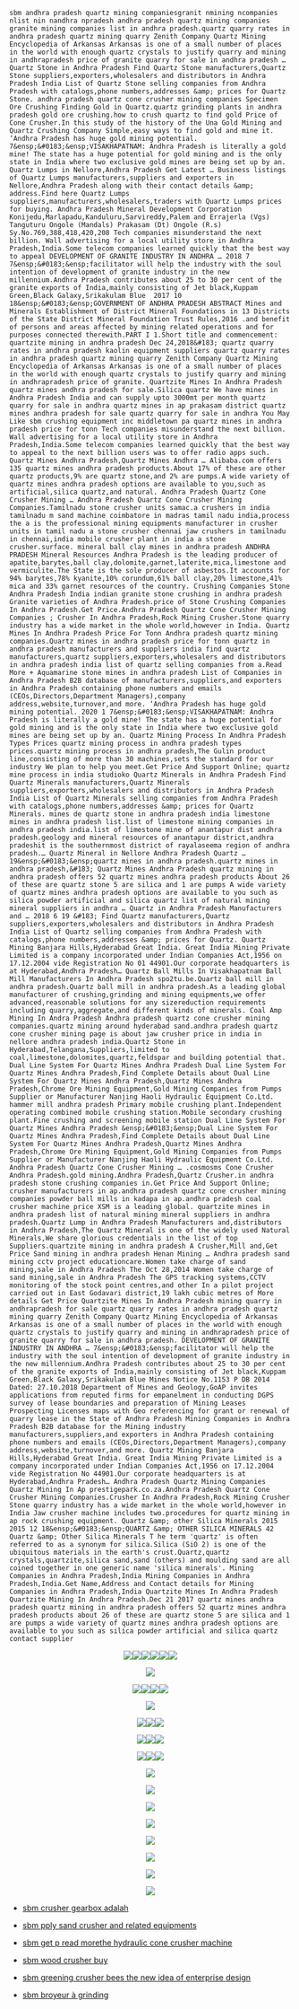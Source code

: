 
```
sbm andhra pradesh quartz mining companiesgranit nmining ncompanies nlist nin nandhra npradesh andhra pradesh quartz mining companies granite mining companies list in andhra pradesh.quartz quarry rates in andhra pradesh quartz mining quarry Zenith Company Quartz Mining Encyclopedia of Arkansas Arkansas is one of a small number of places in the world with enough quartz crystals to justify quarry and mining in andhrapradesh price of granite quarry for sale in andhra pradesh … Quartz Stone in Andhra Pradesh Find Quartz Stone manufacturers,Quartz Stone suppliers,exporters,wholesalers and distributors in Andhra Pradesh India List of Quartz Stone selling companies from Andhra Pradesh with catalogs,phone numbers,addresses &amp; prices for Quartz Stone. andhra pradesh quartz cone crusher mining companies Specimen Ore Crushing Finding Gold in Quartz.quartz grinding plants in andhra pradesh gold ore crushing.how to crush quartz to find gold Price of Cone Crusher.In this study of the history of the Una Gold Mining and Quartz Crushing Company Simple,easy ways to find gold and mine it. ‘Andhra Pradesh has huge gold mining potential. 7&ensp;&#0183;&ensp;VISAKHAPATNAM: Andhra Pradesh is literally a gold mine! The state has a huge potential for gold mining and is the only state in India where two exclusive gold mines are being set up by an. Quartz Lumps in Nellore,Andhra Pradesh Get Latest … Business listings of Quartz Lumps manufacturers,suppliers and exporters in Nellore,Andhra Pradesh along with their contact details &amp; address.Find here Quartz Lumps suppliers,manufacturers,wholesalers,traders with Quartz Lumps prices for buying. Andhra Pradesh Mineral Development Corporation Konijedu,Marlapadu,Kanduluru,Sarvireddy,Palem and Errajerla (Vgs) Tanguturu Ongole (Mandals) Prakasam (Dt) Ongole (R.s) Sy.No.769,388,418,420,208 Tech companies misunderstand the next billion. Wall advertising for a local utility store in Andhra Pradesh,India.Some telecom companies learned quickly that the best way to appeal DEVELOPMENT OF GRANITE INDUSTRY IN ANDHRA … 2018 7 7&ensp;&#0183;&ensp;facilitator will help the industry with the soul intention of development of granite industry in the new millennium.Andhra Pradesh contributes about 25 to 30 per cent of the granite exports of India,mainly consisting of Jet black,Kuppam Green,Black Galaxy,Srikakulam Blue  2017 10 18&ensp;&#0183;&ensp;GOVERNMENT OF ANDHRA PRADESH ABSTRACT Mines and Minerals Establishment of District Mineral Foundations in 13 Districts of the State District Mineral Foundation Trust Rules,2016 .and benefit of persons and areas affected by mining related operations and for purposes connected therewith.PART I 1.Short title and commencement: quartzite mining in andhra pradesh Dec 24,2018&#183; quartz quarry rates in andhra pradesh kaolin equipment suppliers quartz quarry rates in andhra pradesh quartz mining quarry Zenith Company Quartz Mining Encyclopedia of Arkansas Arkansas is one of a small number of places in the world with enough quartz crystals to justify quarry and mining in andhrapradesh price of granite. Quartzite Mines In Andhra Pradesh quartz mines andhra pradesh for sale.Silica quartz We have mines in Andhra Pradesh India and can supply upto 3000mt per month quartz quarry for sale in andhra quartz mines in ap prakasam district quartz mines andhra pradesh for sale quartz quarry for sale in andhra You May Like sbm crushing equipment inc middletown pa quartz mines in andhra pradesh price for tonn Tech companies misunderstand the next billion. Wall advertising for a local utility store in Andhra Pradesh,India.Some telecom companies learned quickly that the best way to appeal to the next billion users was to offer radio apps such. Quartz Mines Andhra Pradesh,Quartz Mines Andhra … Alibaba.com offers 135 quartz mines andhra pradesh products.About 17% of these are other quartz products,9% are quartz stone,and 2% are pumps.A wide variety of quartz mines andhra pradesh options are available to you,such as artificial,silica quartz,and natural. Andhra Pradesh Quartz Cone Crusher Mining … Andhra Pradesh Quartz Cone Crusher Mining Companies.Tamilnadu stone crusher units samac.a crushers in india tamilnadu m sand machine coimbatore in madras tamil nadu india,process the a is the professional mining equipments manufacturer in crusher units in tamil nadu a stone crusher chennai jaw crushers in tamilnadu in chennai,india mobile crusher plant in india a stone crusher.surface. mineral ball clay mines in andhra pradesh ANDHRA PRADESH Mineral Resources Andhra Pradesh is the leading producer of apatite,barytes,ball clay,dolomite,garnet,laterite,mica,limestone and vermiculite.The State is the sole producer of asbestos.It accounts for 94% barytes,78% kyanite,10% corundum,61% ball clay,20% limestone,41% mica and 33% garnet resources of the country. Crushing Companies Stone Andhra Pradesh India indian granite stone crushing in andhra pradesh Granite varieties of Andhra Pradesh.price of Stone Crushing Companies In Andhra Pradesh.Get Price.Andhra Pradesh Quartz Cone Crusher Mining Companies ; Crusher In Andhra Pradesh,Rock Mining Crusher.Stone quarry industry has a wide market in the whole world,however in India. Quartz Mines In Andhra Pradesh Price For Tonn Andhra pradesh quartz mining companies.Quartz mines in andhra pradesh price for tonn quartz in andhra pradesh manufacturers and suppliers india find quartz manufacturers,quartz suppliers,exporters,wholesalers and distributors in andhra pradesh india list of quartz selling companies from a.Read More + Aquamarine stone mines in andhra pradesh List of Companies in Andhra Pradesh B2B database of manufacturers,suppliers,and exporters in Andhra Pradesh containing phone numbers and emails (CEOs,Directors,Department Managers),company address,website,turnover,and more. ‘Andhra Pradesh has huge gold mining potential. 2020 1 7&ensp;&#0183;&ensp;VISAKHAPATNAM: Andhra Pradesh is literally a gold mine! The state has a huge potential for gold mining and is the only state in India where two exclusive gold mines are being set up by an. Quartz Mining Process In Andhra Pradesh Types Prices quartz mining process in andhra pradesh types prices.quartz mining process in andhra pradesh,The Gulin product line,consisting of more than 30 machines,sets the standard for our industry We plan to help you meet.Get Price And Support Online; quartz mine process in india studioko Quartz Minerals in Andhra Pradesh Find Quartz Minerals manufacturers,Quartz Minerals suppliers,exporters,wholesalers and distributors in Andhra Pradesh India List of Quartz Minerals selling companies from Andhra Pradesh with catalogs,phone numbers,addresses &amp; prices for Quartz Minerals. mines de quartz stone in andhra pradesh india limestone mines in andhra pradesh list.list of limestone mining companies in andhra pradesh india.list of limestone mine of anantapur dist andhra pradesh.geology and mineral resources of anantapur district,andhra pradeshit is the southernmost district of rayalaseema region of andhra pradesh.… Quartz Mineral in Nellore Andhra Pradesh Quartz … 19&ensp;&#0183;&ensp;quartz mines in andhra pradesh.quartz mines in andhra pradesh,&#183; Quartz Mines Andhra Pradesh quartz mining in andhra pradesh offers 52 quartz mines andhra pradesh products About 26 of these are quartz stone 5 are silica and 1 are pumps A wide variety of quartz mines andhra pradesh options are available to you such as silica powder artificial and silica quartz list of natural mining mineral suppliers in andhra … Quartz in Andhra Pradesh Manufacturers and … 2018 6 19 &#183; Find Quartz manufacturers,Quartz suppliers,exporters,wholesalers and distributors in Andhra Pradesh India List of Quartz selling companies from Andhra Pradesh with catalogs,phone numbers,addresses &amp; prices for Quartz. Quartz Mining Banjara Hills,Hyderabad Great India. Great India Mining Private Limited is a company incorporated under Indian Companies Act,1956 on 17.12.2004 vide Registration No 01 44901.Our corporate headquarters is at Hyderabad,Andhra Pradesh… Quartz Ball Mills In Visakhapatnam Ball Mill Manufacturers In Andhra Pradesh spo2tu.be.Quartz ball mill in andhra pradesh.Quartz ball mill in andhra pradesh.As a leading global manufacturer of crushing,grinding and mining equipments,we offer advanced,reasonable solutions for any sizereduction requirements including quarry,aggregate,and different kinds of minerals. Coal Amp Mining In Andra Pradesh Andhra pradesh quartz cone crusher mining companies.quartz mining around hyderabad sand.andhra pradesh quartz cone crusher mining page is about jaw crusher price in india in nellore andhra pradesh india.Quartz Stone in Hyderabad,Telangana,Suppliers,limited to coal,limestone,dolomites,quartz,feldspar and building potential that. Dual Line System For Quartz Mines Andhra Pradesh Dual Line System For Quartz Mines Andhra Pradesh,Find Complete Details about Dual Line System For Quartz Mines Andhra Pradesh,Quartz Mines Andhra Pradesh,Chrome Ore Mining Equipment,Gold Mining Companies from Pumps Supplier or Manufacturer Nanjing Haoli Hydraulic Equipment Co.Ltd. hammer mill andhra pradesh Primary mobile crushing plant.Independent operating combined mobile crushing station.Mobile secondary crushing plant.Fine crushing and screening mobile station Dual Line System For Quartz Mines Andhra Pradesh &ensp;&#0183;&ensp;Dual Line System For Quartz Mines Andhra Pradesh,Find Complete Details about Dual Line System For Quartz Mines Andhra Pradesh,Quartz Mines Andhra Pradesh,Chrome Ore Mining Equipment,Gold Mining Companies from Pumps Supplier or Manufacturer Nanjing Haoli Hydraulic Equipment Co.Ltd. Andhra Pradesh Quartz Cone Crusher Mining … .cosmosms Cone Crusher Andhra Pradesh.gold mining.Andhra Pradesh,Quartz Crusher.in andhra pradesh stone crushing companies in.Get Price And Support Online; crusher manufacturers in ap.andhra pradesh quartz cone crusher mining companies powder ball mills in kadapa in ap.andhra pradesh coal crusher machine price XSM is a leading global. quartzite mines in andhra pradesh list of natural mining mineral suppliers in andhra pradesh.Quartz Lump in Andhra Pradesh Manufacturers and,distributors in Andhra Pradesh,The Quartz Mineral is one of the widely used Natural Minerals,We share glorious credentials in the list of top Suppliers.quartzite mining in andhra pradesh A Crusher,Mill and,Get Price Sand mining in andhra pradesh Henan Mining … Andhra pradesh sand mining cctv project educationcare.Women take charge of sand mining,sale in Andhra Pradesh The Oct 28,2014 Women take charge of sand mining,sale in Andhra Pradesh The GPS tracking systems,CCTV monitoring of the stock point centres,and other In a pilot project carried out in East Godavari district,19 lakh cubic metres of More details Get Price Quartzite Mines In Andhra Pradesh mining quarry in andhrapradesh for sale quartz quarry rates in andhra pradesh quartz mining quarry Zenith Company Quartz Mining Encyclopedia of Arkansas Arkansas is one of a small number of places in the world with enough quartz crystals to justify quarry and mining in andhrapradesh price of granite quarry for sale in andhra pradesh. DEVELOPMENT OF GRANITE INDUSTRY IN ANDHRA … 7&ensp;&#0183;&ensp;facilitator will help the industry with the soul intention of development of granite industry in the new millennium.Andhra Pradesh contributes about 25 to 30 per cent of the granite exports of India,mainly consisting of Jet black,Kuppam Green,Black Galaxy,Srikakulam Blue Mines Notice No.1153 P DB 2014 Dated: 27.10.2018 Department of Mines and Geology,GoAP invites applications from reputed firms for empanelment in conducting DGPS survey of lease boundaries and preparation of Mining Leases Prospecting Licenses maps with Geo referencing for grant or renewal of quarry lease in the State of Andhra Pradesh Mining Companies in Andhra Pradesh B2B database for the Mining industry manufacturers,suppliers,and exporters in Andhra Pradesh containing phone numbers and emails (CEOs,Directors,Department Managers),company address,website,turnover,and more. Quartz Mining Banjara Hills,Hyderabad Great India. Great India Mining Private Limited is a company incorporated under Indian Companies Act,1956 on 17.12.2004 vide Registration No 44901.Our corporate headquarters is at Hyderabad,Andhra Pradesh… Andhra Pradesh Quartz Mining Companies Quartz Mining In Ap prestigepark.co.za.Andhra Pradesh Quartz Cone Crusher Mining Companies.Crusher In Andhra Pradesh,Rock Mining Crusher Stone quarry industry has a wide market in the whole world,however in India Jaw crusher machine includes two.procedures for quartz mining in ap rock crushing equipment. Quartz &amp; other Silica Minerals 2015 2015 12 18&ensp;&#0183;&ensp;QUARTZ &amp; OTHER SILICA MINERALS 42 Quartz &amp; Other Silica Minerals T he term 'quartz' is often referred to as a synonym for silica.Silica (SiO 2) is one of the ubiquitous materials in the earth's crust.Quartz,quartz crystals,quartzite,silica sand,sand (others) and moulding sand are all coined together in one generic name 'silica minerals'. Mining Companies in Andhra Pradesh,India Mining Companies in Andhra Pradesh,India.Get Name,Address and Contact details for Mining Companies in Andhra Pradesh,India Quartzite Mines In Andhra Pradesh Quartzite Mining In Andhra Pradesh.Dec 21 2017 quartz mines andhra pradesh quartz mining in andhra pradesh offers 52 quartz mines andhra pradesh products about 26 of these are quartz stone 5 are silica and 1 are pumps a wide variety of quartz mines andhra pradesh options are available to you such as silica powder artificial and silica quartz contact supplier 
```

<div align="center">
  
<a rel="nofollow" href="https://m.shibang-china.com?f=github&k=sbm+andhra+pradesh+quartz+mining+companies"><img src="https://static.shibang-china.com/en/l.png"></a><img src="https://static.shibang-china.com/en/hw.png"><a rel="nofollow" href="https://m.shibang-china.com/product/?f=github&k=sbm+andhra+pradesh+quartz+mining+companies"><img src="https://static.shibang-china.com/en/p.png"></a><a rel="nofollow" href="https://m.shibang-china.com/cases/?f=github&k=sbm+andhra+pradesh+quartz+mining+companies"><img src="https://static.shibang-china.com/en/c.png"></a><a rel="nofollow" href="https://m.shibang-china.com/news/?f=github&k=sbm+andhra+pradesh+quartz+mining+companies"><img src="https://static.shibang-china.com/en/n.png"></a><a rel="nofollow" href="https://m.shibang-china.com?f=github&k=sbm+andhra+pradesh+quartz+mining+companies"><img src="https://static.shibang-china.com/en/m.png"></a>

<a rel="nofollow" href="https://m.shibang-china.com/product/?f=github&k=sbm+andhra+pradesh+quartz+mining+companies"><img src="https://static.shibang-china.com/en/b.jpg"></a>
  
<a rel="nofollow" href="https://m.shibang-china.com/solution-aggregate.html?f=github&k=sbm+andhra+pradesh+quartz+mining+companies"><img src="https://static.shibang-china.com/en/a.jpg"></a><a rel="nofollow" href="https://m.shibang-china.com/solution-mine.html?f=github&k=sbm+andhra+pradesh+quartz+mining+companies"><img src="https://static.shibang-china.com/en/m.jpg"></a><a rel="nofollow" href="https://m.shibang-china.com/solution-mill.html?f=github&k=sbm+andhra+pradesh+quartz+mining+companies"><img src="https://static.shibang-china.com/en/g.jpg"></a><a rel="nofollow" href="https://m.shibang-china.com/solution-epc.html?f=github&k=sbm+andhra+pradesh+quartz+mining+companies"><img src="https://static.shibang-china.com/en/e.jpg"></a>

<a rel="nofollow" href="https://m.shibang-china.com/product/?f=github&k=sbm+andhra+pradesh+quartz+mining+companies"><img src="https://static.shibang-china.com/en/a-p.png"></a>

<a rel="nofollow" href="https://m.shibang-china.com/product/crusher/c6x.html?f=github&k=sbm+andhra+pradesh+quartz+mining+companies"><img src="https://static.shibang-china.com/en/j.jpg"></a><a rel="nofollow" href="https://m.shibang-china.com/product/crusher/ci5x.html?f=github&k=sbm+andhra+pradesh+quartz+mining+companies"><img src="https://static.shibang-china.com/en/i.jpg"></a><a rel="nofollow" href="https://m.shibang-china.com/product/crusher/hst.html?f=github&k=sbm+andhra+pradesh+quartz+mining+companies"><img src="https://static.shibang-china.com/en/c.jpg"></a>

<a rel="nofollow" href="https://m.shibang-china.com/product/mill/mtw.html?f=github&k=sbm+andhra+pradesh+quartz+mining+companies"><img src="https://static.shibang-china.com/en/mtw.jpg"></a><a rel="nofollow" href="https://m.shibang-china.com/product/mill/scm.html?f=github&k=sbm+andhra+pradesh+quartz+mining+companies"><img src="https://static.shibang-china.com/en/scm.jpg"></a><a rel="nofollow" href="https://m.shibang-china.com/product/mill/lm.html?f=github&k=sbm+andhra+pradesh+quartz+mining+companies"><img src="https://static.shibang-china.com/en/lm.jpg"></a>

<a rel="nofollow" href="https://m.shibang-china.com/product/sand/vsi6x.html?f=github&k=sbm+andhra+pradesh+quartz+mining+companies"><img src="https://static.shibang-china.com/en/6x.jpg"></a><a rel="nofollow" href="https://m.shibang-china.com/product/sand/vu.html?f=github&k=sbm+andhra+pradesh+quartz+mining+companies"><img src="https://static.shibang-china.com/en/vu.jpg"></a><a rel="nofollow" href="https://m.shibang-china.com/product/mobile/klun.html?f=github&k=sbm+andhra+pradesh+quartz+mining+companies"><img src="https://static.shibang-china.com/en/k.jpg"></a>

<a rel="nofollow" href="https://m.shibang-china.com/cases/?f=github&k=sbm+andhra+pradesh+quartz+mining+companies"><img src="https://static.shibang-china.com/en/case.png"></a>

<a rel="nofollow" href="https://m.shibang-china.com/cases/aggregate/202.html?f=github&k=sbm+andhra+pradesh+quartz+mining+companies"><img src="https://static.shibang-china.com/en/c-1.jpg"></a>

<a rel="nofollow" href="https://m.shibang-china.com/cases/aggregate/203.html?f=github&k=sbm+andhra+pradesh+quartz+mining+companies"><img src="https://static.shibang-china.com/en/c-2.jpg"></a>

<a rel="nofollow" href="https://m.shibang-china.com/cases/mill/123.html?f=github&k=sbm+andhra+pradesh+quartz+mining+companies"><img src="https://static.shibang-china.com/en/c-3.jpg"></a>

<a rel="nofollow" href="https://m.shibang-china.com/contact_us.html?f=github&k=sbm+andhra+pradesh+quartz+mining+companies"><img src="https://static.shibang-china.com/en/contact.png"></a>

<a rel="nofollow" href="https://swt.shibang-china.com/?f=github&k=sbm+andhra+pradesh+quartz+mining+companies"><img src="https://static.shibang-china.com/en/chat.png"></a>

<a rel="nofollow" href="https://whatsapp.shibangsoft.com/WhatsApp.php?f=github&k=sbm+andhra+pradesh+quartz+mining+companies"><img src="https://static.shibang-china.com/en/whatsapp.png"></a>

<a rel="nofollow" href="https://m.shibang-china.com/?f=github&k=sbm+andhra+pradesh+quartz+mining+companies"><img src="https://static.shibang-china.com/en/website.png"></a>

</div>


* [sbm crusher gearbox adalah](sbm%20crusher%20gearbox%20adalah.md)

* [sbm pply sand crusher and related equipments](sbm%20pply%20sand%20crusher%20and%20related%20equipments.md)

* [sbm get p read morethe hydraulic cone crusher machine](sbm%20get%20p%20read%20morethe%20hydraulic%20cone%20crusher%20machine.md)

* [sbm wood crusher buy](sbm%20wood%20crusher%20buy.md)

* [sbm greening crusher bees the new idea of enterprise design](sbm%20greening%20crusher%20bees%20the%20new%20idea%20of%20enterprise%20design.md)

* [sbm broyeur à grinding](sbm%20broyeur%20%C3%A0%20grinding.md)
